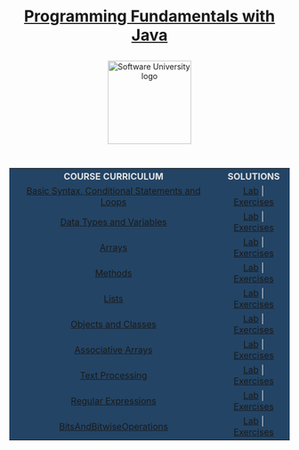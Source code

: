  <div align="center">
    <h1 style="color:white">
      <a href="https://github.com/beinsaduno/SoftUni-Software-Engineering/tree/main/Java/M02JavaFundamentals/CourseIntroduction"
        target="_blank">Programming Fundamentals with Java</a>
    </h1>
    <a href="https://softuni.bg/curriculum" target="_blank">
      <img src="https://upload.wikimedia.org/wikipedia/commons/7/76/Logo_Software_University_%28SoftUni%29_-_blue.png"
        alt="Software University logo" style="position:relative; width:150px; padding:10px; margin: 0 auto;">
    </a>
  </div>
  <br>
  <div align="center">
    <table style="width:100%; max-width:1000px; background-color:#234465; color:#e4e4e4">
      <tr>
        <th style="text-align:center; vertical-align: middle;">COURSE CURRICULUM</th>
        <th style="text-align:center; vertical-align: middle;">SOLUTIONS</th>
      </tr>
      <tr>
        <td style="text-align:center; vertical-align: middle;">
          <a href="https://github.com/beinsaduno/SoftUni-Software-Engineering/tree/main/Java/M02JavaFundamentals/L01BasicSyntaxConditionalStatementsAndLoops/Presentation"
            target="_blank">Basic Syntax, Conditional Statements and Loops</a>
        </td>
        <td style="text-align:center; vertical-align: middle;">
          <a href="https://github.com/beinsaduno/SoftUni-Software-Engineering/tree/main/Java/M02JavaFundamentals/L01BasicSyntaxConditionalStatementsAndLoops/Lab"
            target="_blank">Lab</a> |
          <a href="https://github.com/beinsaduno/SoftUni-Software-Engineering/tree/main/Java/M02JavaFundamentals/L01BasicSyntaxConditionalStatementsAndLoops/Exercises"
            target="_blank">Exercises</a>
        </td>
      </tr>
      <tr>
        <td style="text-align:center; vertical-align: middle;">
          <a href="https://github.com/beinsaduno/SoftUni-Software-Engineering/tree/main/Java/M02JavaFundamentals/L02DataTypesAndVariables/Presentation"
            target="_blank">Data Types and Variables</a>
        </td>
        <td style="text-align:center; vertical-align: middle;">
          <a href="https://github.com/beinsaduno/SoftUni-Software-Engineering/tree/main/Java/M02JavaFundamentals/L02DataTypesAndVariables/Lab"
            target="_blank">Lab</a> |
          <a href="https://github.com/beinsaduno/SoftUni-Software-Engineering/tree/main/Java/M02JavaFundamentals/L02DataTypesAndVariables/Exercises"
            target="_blank">Exercises</a>
        </td>
      </tr>
      <tr>
        <td style="text-align:center; vertical-align: middle;">
          <a href="https://github.com/beinsaduno/SoftUni-Software-Engineering/tree/main/Java/M02JavaFundamentals/L03Arrays/Presentation"
            target="_blank">Arrays</a>
        </td>
        <td style="text-align:center; vertical-align: middle;">
          <a href="https://github.com/beinsaduno/SoftUni-Software-Engineering/tree/main/Java/M02JavaFundamentals/L03Arrays/Lab"
            target="_blank">Lab</a> |
          <a href="https://github.com/beinsaduno/SoftUni-Software-Engineering/tree/main/Java/M02JavaFundamentals/L03Arrays/Exercises"
            target="_blank">Exercises</a>
        </td>
      </tr>
      <tr>
        <td style="text-align:center; vertical-align: middle;">
          <a href="https://github.com/beinsaduno/SoftUni-Software-Engineering/tree/main/Java/M02JavaFundamentals/L04Methods/Presentation"
            target="_blank">Methods</a>
        </td>
        <td style="text-align:center; vertical-align: middle;">
          <a href="https://github.com/beinsaduno/SoftUni-Software-Engineering/tree/main/Java/M02JavaFundamentals/L04Methods/Lab"
            target="_blank">Lab</a> |
          <a href="https://github.com/beinsaduno/SoftUni-Software-Engineering/tree/main/Java/M02JavaFundamentals/L04Methods/Exercises"
            target="_blank">Exercises</a>
        </td>
      </tr>
      <tr>
        <td style="text-align:center; vertical-align: middle;">
          <a href="https://github.com/beinsaduno/SoftUni-Software-Engineering/tree/main/Java/M02JavaFundamentals/L05Lists/Presentation"
            target="_blank">Lists</a>
        </td>
        <td style="text-align:center; vertical-align: middle;">
          <a href="https://github.com/beinsaduno/SoftUni-Software-Engineering/tree/main/Java/M02JavaFundamentals/L05Lists/Lab"
            target="_blank">Lab</a> |
          <a href="https://github.com/beinsaduno/SoftUni-Software-Engineering/tree/main/Java/M02JavaFundamentals/L05Lists/Exercises"
            target="_blank">Exercises</a>
        </td>
      </tr>
      <tr>
        <td style="text-align:center; vertical-align: middle;">
          <a href="https://github.com/beinsaduno/SoftUni-Software-Engineering/tree/main/Java/M02JavaFundamentals/L06ObjectsAndClasses/Presentation"
            target="_blank">Objects and Classes</a>
        </td>
        <td style="text-align:center; vertical-align: middle;">
          <a href="https://github.com/beinsaduno/SoftUni-Software-Engineering/tree/main/Java/M02JavaFundamentals/L06ObjectsAndClasses/Lab"
            target="_blank">Lab</a> |
          <a href="https://github.com/beinsaduno/SoftUni-Software-Engineering/tree/main/Java/M02JavaFundamentals/L06ObjectsAndClasses/Exercises"
            target="_blank">Exercises</a>
        </td>
      </tr>
      <tr>
        <td style="text-align:center; vertical-align: middle;">
          <a href="https://github.com/beinsaduno/SoftUni-Software-Engineering/tree/main/Java/M02JavaFundamentals/L07AssociativeArrays/Presentation"
            target="_blank">Associative Arrays</a>
        </td>
        <td style="text-align:center; vertical-align: middle;">
          <a href="https://github.com/beinsaduno/SoftUni-Software-Engineering/tree/main/Java/M02JavaFundamentals/L07AssociativeArrays/Lab"
            target="_blank">Lab</a> |
          <a href="https://github.com/beinsaduno/SoftUni-Software-Engineering/tree/main/Java/M02JavaFundamentals/L07AssociativeArrays/Exercises"
            target="_blank">Exercises</a>
        </td>
      </tr>
      <tr>
        <td style="text-align:center; vertical-align: middle;">
          <a href="https://github.com/beinsaduno/SoftUni-Software-Engineering/tree/main/Java/M02JavaFundamentals/L08TextProcessing/Presentation"
            target="_blank">Text Processing</a>
        </td>
        <td style="text-align:center; vertical-align: middle;">
          <a href="https://github.com/beinsaduno/SoftUni-Software-Engineering/tree/main/Java/M02JavaFundamentals/L08TextProcessing/Lab"
            target="_blank">Lab</a> |
          <a href="https://github.com/beinsaduno/SoftUni-Software-Engineering/tree/main/Java/M02JavaFundamentals/L08TextProcessing/Exercises"
            target="_blank">Exercises</a>
        </td>
      </tr>
      <tr>
        <td style="text-align:center; vertical-align: middle;">
          <a href="https://github.com/beinsaduno/SoftUni-Software-Engineering/tree/main/Java/M02JavaFundamentals/L09RegularExpressions/Presentation"
            target="_blank">Regular Expressions </a>
        </td>
        <td style="text-align:center; vertical-align: middle;">
          <a href="https://github.com/beinsaduno/SoftUni-Software-Engineering/tree/main/Java/M02JavaFundamentals/L09RegularExpressions/Lab"
            target="_blank">Lab</a> |
          <a href="https://github.com/beinsaduno/SoftUni-Software-Engineering/tree/main/Java/M02JavaFundamentals/L09RegularExpressions/Exercises"
            target="_blank">Exercises</a>
        </td>
      </tr>
      <tr>
        <td style="text-align:center; vertical-align: middle;">
          <a href="https://github.com/beinsaduno/SoftUni-Software-Engineering/tree/main/Java/M02JavaFundamentals/L10BitsAndBitwiseOperations/Presentation"
            target="_blank">BitsAndBitwiseOperations</a>
        </td>
        <td style="text-align:center; vertical-align: middle;">
          <a href="https://github.com/beinsaduno/SoftUni-Software-Engineering/tree/main/Java/M02JavaFundamentals/L09RegularExpressions/Lab"
            target="_blank">Lab</a> |
          <a href="https://github.com/beinsaduno/SoftUni-Software-Engineering/tree/main/Java/M02JavaFundamentals/L09RegularExpressions/Lab"
            target="_blank">Exercises</a>
        </td>
      </tr>
    </table>
  </div>
